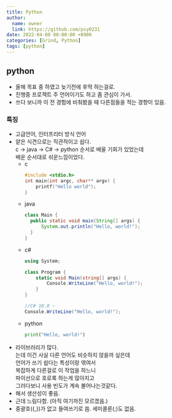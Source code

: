 ```yaml
---
title: Python
author:
  name: owner
  link: https://github.com/psy0231
date: 2022-04-08 00:00:00 +0900
categories: [Grind, Python]
tags: [python]
---
```


## python
- 올해 목표 중 하였고 늦기전에 후딱 하는걸로.
- 진행중 프로젝트 주 언어이기도 하고 좀 관심이 가서.
- 쓰다 보니까 이 전 경험에 비춰봤을 때 다른점들을 적는 경향이 있음.

### 특징
- 고급언어, 인터프리터 방식 언어
- 얕은 식견으로는 직관적이고 쉽다.  
c -> java -> C# -> python 순서로 배울 기회가 있었는데  
배운 순서대로 쉬운느낌이었다. 
  - c
    ```c
    #include <stdio.h>
    int main(int argc, char** argv) {
        printf("Hello world");
    }
    ```
  - java
    ```java
    class Main {
      public static void main(String[] args) {
          System.out.println("Hello, world!");
      }
    } 
    ```
  - c#
    ```c#
    using System;

    class Program {
        static void Main(string[] args) {
            Console.WriteLine("Hello, world!");
        }
    }
    
    //C# 10.0 ~ 
    Console.WriteLine("Hello, world!");
    ```
  - python
    ```python
    print("Hello, world!")
    ```
- 라이브러리가 많다.  
는데 이건 사실 다른 언어도 비슷하지 않을까 싶은데  
언어가 쓰기 쉽다는 특성이랑 엮여서  
복잡하게 다른걸로 이 작업을 하느니  
파이선으로 호로록 하는게 많아지고  
그러다보니 사용 빈도가 계속 불어나는것같다.
- 해서 생산성이 좋음.
- 근데 느림다함. (아직 여기까진 모르겠음.)
- 중괄호({,})가 없고 들여쓰기로 씀. 세미콜론(;)도 없음.

